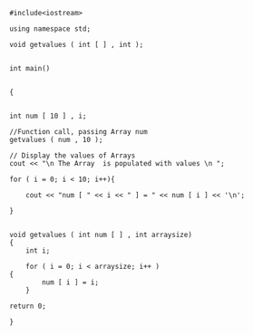 


		#include<iostream>

		using namespace std;
		
		void getvalues ( int [ ] , int );
		
		
		int main()
		
		
		{
		
		
		int num [ 10 ] , i;
			
		//Function call, passing Array num
		getvalues ( num , 10 );
			
		// Display the values of Arrays 
		cout << "\n The Array  is populated with values \n ";
		
		for ( i = 0; i < 10; i++){
		
			cout << "num [ " << i << " ] = " << num [ i ] << '\n';
		
		}
								 
		
		void getvalues ( int num [ ] , int arraysize)
		{
			int i;
			
			for ( i = 0; i < arraysize; i++ )
		{
				num [ i ] = i;
			}
	
		return 0;
	
		}
		
